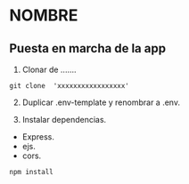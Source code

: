 # NOMBRE

## Puesta en marcha de la app
1. Clonar de .......

```shell
git clone  'xxxxxxxxxxxxxxxxx'

```


2. Duplicar .env-template y renombrar a .env.


3. Instalar dependencias.
- Express.
- ejs.
- cors.

```shell
npm install
```
